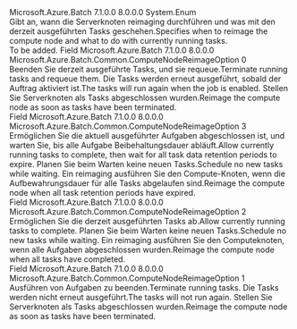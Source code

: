 <Type Name="ComputeNodeReimageOption" FullName="Microsoft.Azure.Batch.Common.ComputeNodeReimageOption">
  <TypeSignature Language="C#" Value="public enum ComputeNodeReimageOption" />
  <TypeSignature Language="ILAsm" Value=".class public auto ansi sealed ComputeNodeReimageOption extends System.Enum" />
  <TypeSignature Language="DocId" Value="T:Microsoft.Azure.Batch.Common.ComputeNodeReimageOption" />
  <TypeSignature Language="VB.NET" Value="Public Enum ComputeNodeReimageOption" />
  <TypeSignature Language="F#" Value="type ComputeNodeReimageOption = " />
  <AssemblyInfo>
    <AssemblyName>Microsoft.Azure.Batch</AssemblyName>
    <AssemblyVersion>7.1.0.0</AssemblyVersion>
    <AssemblyVersion>8.0.0.0</AssemblyVersion>
  </AssemblyInfo>
  <Base>
    <BaseTypeName>System.Enum</BaseTypeName>
  </Base>
  <Docs>
    <summary>
            <span data-ttu-id="94746-101">Gibt an, wann die Serverknoten reimaging durchführen und was mit den derzeit ausgeführten Tasks geschehen.</span><span class="sxs-lookup"><span data-stu-id="94746-101">Specifies when to reimage the compute node and what to do with currently running tasks.</span></span>
            </summary>
    <remarks>To be added.</remarks>
  </Docs>
  <Members>
    <Member MemberName="Requeue">
      <MemberSignature Language="C#" Value="Requeue" />
      <MemberSignature Language="ILAsm" Value=".field public static literal valuetype Microsoft.Azure.Batch.Common.ComputeNodeReimageOption Requeue = int32(0)" />
      <MemberSignature Language="DocId" Value="F:Microsoft.Azure.Batch.Common.ComputeNodeReimageOption.Requeue" />
      <MemberSignature Language="VB.NET" Value="Requeue" />
      <MemberSignature Language="F#" Value="Requeue = 0" Usage="Microsoft.Azure.Batch.Common.ComputeNodeReimageOption.Requeue" />
      <MemberType>Field</MemberType>
      <AssemblyInfo>
        <AssemblyName>Microsoft.Azure.Batch</AssemblyName>
        <AssemblyVersion>7.1.0.0</AssemblyVersion>
        <AssemblyVersion>8.0.0.0</AssemblyVersion>
      </AssemblyInfo>
      <ReturnValue>
        <ReturnType>Microsoft.Azure.Batch.Common.ComputeNodeReimageOption</ReturnType>
      </ReturnValue>
      <MemberValue>0</MemberValue>
      <Docs>
        <summary>
            <span data-ttu-id="94746-102">Beenden Sie derzeit ausgeführte Tasks, und sie requeue.</span><span class="sxs-lookup"><span data-stu-id="94746-102">Terminate running tasks and requeue them.</span></span> <span data-ttu-id="94746-103">Die Tasks werden erneut ausgeführt, sobald der Auftrag aktiviert ist.</span><span class="sxs-lookup"><span data-stu-id="94746-103">The tasks will run again when the job is enabled.</span></span> <span data-ttu-id="94746-104">Stellen Sie Serverknoten als Tasks abgeschlossen wurden.</span><span class="sxs-lookup"><span data-stu-id="94746-104">Reimage the compute node as soon as tasks have been terminated.</span></span>
            </summary>
      </Docs>
    </Member>
    <Member MemberName="RetainedData">
      <MemberSignature Language="C#" Value="RetainedData" />
      <MemberSignature Language="ILAsm" Value=".field public static literal valuetype Microsoft.Azure.Batch.Common.ComputeNodeReimageOption RetainedData = int32(3)" />
      <MemberSignature Language="DocId" Value="F:Microsoft.Azure.Batch.Common.ComputeNodeReimageOption.RetainedData" />
      <MemberSignature Language="VB.NET" Value="RetainedData" />
      <MemberSignature Language="F#" Value="RetainedData = 3" Usage="Microsoft.Azure.Batch.Common.ComputeNodeReimageOption.RetainedData" />
      <MemberType>Field</MemberType>
      <AssemblyInfo>
        <AssemblyName>Microsoft.Azure.Batch</AssemblyName>
        <AssemblyVersion>7.1.0.0</AssemblyVersion>
        <AssemblyVersion>8.0.0.0</AssemblyVersion>
      </AssemblyInfo>
      <ReturnValue>
        <ReturnType>Microsoft.Azure.Batch.Common.ComputeNodeReimageOption</ReturnType>
      </ReturnValue>
      <MemberValue>3</MemberValue>
      <Docs>
        <summary>
            <span data-ttu-id="94746-105">Ermöglichen Sie die aktuell ausgeführter Aufgaben abgeschlossen ist, und warten Sie, bis alle Aufgabe Beibehaltungsdauer abläuft.</span><span class="sxs-lookup"><span data-stu-id="94746-105">Allow currently running tasks to complete, then wait for all task data retention periods to expire.</span></span> <span data-ttu-id="94746-106">Planen Sie beim Warten keine neuen Tasks.</span><span class="sxs-lookup"><span data-stu-id="94746-106">Schedule no new tasks while waiting.</span></span> <span data-ttu-id="94746-107">Ein reimaging ausführen Sie den Compute-Knoten, wenn die Aufbewahrungsdauer für alle Tasks abgelaufen sind.</span><span class="sxs-lookup"><span data-stu-id="94746-107">Reimage the compute node when all task retention periods have expired.</span></span>
            </summary>
      </Docs>
    </Member>
    <Member MemberName="TaskCompletion">
      <MemberSignature Language="C#" Value="TaskCompletion" />
      <MemberSignature Language="ILAsm" Value=".field public static literal valuetype Microsoft.Azure.Batch.Common.ComputeNodeReimageOption TaskCompletion = int32(2)" />
      <MemberSignature Language="DocId" Value="F:Microsoft.Azure.Batch.Common.ComputeNodeReimageOption.TaskCompletion" />
      <MemberSignature Language="VB.NET" Value="TaskCompletion" />
      <MemberSignature Language="F#" Value="TaskCompletion = 2" Usage="Microsoft.Azure.Batch.Common.ComputeNodeReimageOption.TaskCompletion" />
      <MemberType>Field</MemberType>
      <AssemblyInfo>
        <AssemblyName>Microsoft.Azure.Batch</AssemblyName>
        <AssemblyVersion>7.1.0.0</AssemblyVersion>
        <AssemblyVersion>8.0.0.0</AssemblyVersion>
      </AssemblyInfo>
      <ReturnValue>
        <ReturnType>Microsoft.Azure.Batch.Common.ComputeNodeReimageOption</ReturnType>
      </ReturnValue>
      <MemberValue>2</MemberValue>
      <Docs>
        <summary>
            <span data-ttu-id="94746-108">Ermöglichen Sie die derzeit ausgeführten Tasks ab.</span><span class="sxs-lookup"><span data-stu-id="94746-108">Allow currently running tasks to complete.</span></span> <span data-ttu-id="94746-109">Planen Sie beim Warten keine neuen Tasks.</span><span class="sxs-lookup"><span data-stu-id="94746-109">Schedule no new tasks while waiting.</span></span> <span data-ttu-id="94746-110">Ein reimaging ausführen Sie den Computeknoten, wenn alle Aufgaben abgeschlossen wurden.</span><span class="sxs-lookup"><span data-stu-id="94746-110">Reimage the compute node when all tasks have completed.</span></span>
            </summary>
      </Docs>
    </Member>
    <Member MemberName="Terminate">
      <MemberSignature Language="C#" Value="Terminate" />
      <MemberSignature Language="ILAsm" Value=".field public static literal valuetype Microsoft.Azure.Batch.Common.ComputeNodeReimageOption Terminate = int32(1)" />
      <MemberSignature Language="DocId" Value="F:Microsoft.Azure.Batch.Common.ComputeNodeReimageOption.Terminate" />
      <MemberSignature Language="VB.NET" Value="Terminate" />
      <MemberSignature Language="F#" Value="Terminate = 1" Usage="Microsoft.Azure.Batch.Common.ComputeNodeReimageOption.Terminate" />
      <MemberType>Field</MemberType>
      <AssemblyInfo>
        <AssemblyName>Microsoft.Azure.Batch</AssemblyName>
        <AssemblyVersion>7.1.0.0</AssemblyVersion>
        <AssemblyVersion>8.0.0.0</AssemblyVersion>
      </AssemblyInfo>
      <ReturnValue>
        <ReturnType>Microsoft.Azure.Batch.Common.ComputeNodeReimageOption</ReturnType>
      </ReturnValue>
      <MemberValue>1</MemberValue>
      <Docs>
        <summary>
            <span data-ttu-id="94746-111">Ausführen von Aufgaben zu beenden.</span><span class="sxs-lookup"><span data-stu-id="94746-111">Terminate running tasks.</span></span> <span data-ttu-id="94746-112">Die Tasks werden nicht erneut ausgeführt.</span><span class="sxs-lookup"><span data-stu-id="94746-112">The tasks will not run again.</span></span> <span data-ttu-id="94746-113">Stellen Sie Serverknoten als Tasks abgeschlossen wurden.</span><span class="sxs-lookup"><span data-stu-id="94746-113">Reimage the compute node as soon as tasks have been terminated.</span></span>
            </summary>
      </Docs>
    </Member>
  </Members>
</Type>